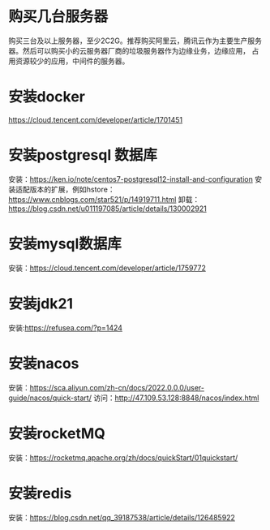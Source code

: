 # 购买几台服务器
购买三台及以上服务器，至少2C2G。推荐购买阿里云，腾讯云作为主要生产服务器。然后可以购买小的云服务器厂商的垃圾服务器作为边缘业务，边缘应用，
占用资源较少的应用，中间件的服务器。

# 安装docker
https://cloud.tencent.com/developer/article/1701451

# 安装postgresql 数据库
安装：https://ken.io/note/centos7-postgresql12-install-and-configuration
安装适配版本的扩展，例如hstore：https://www.cnblogs.com/star521/p/14919711.html
卸载：https://blog.csdn.net/u011197085/article/details/130002921

# 安装mysql数据库
安装：https://cloud.tencent.com/developer/article/1759772

# 安装jdk21
安装:https://refusea.com/?p=1424

# 安装nacos
安装：https://sca.aliyun.com/zh-cn/docs/2022.0.0.0/user-guide/nacos/quick-start/
访问：http://47.109.53.128:8848/nacos/index.html

# 安装rocketMQ
安装：https://rocketmq.apache.org/zh/docs/quickStart/01quickstart/

# 安装redis
安装：https://blog.csdn.net/qq_39187538/article/details/126485922